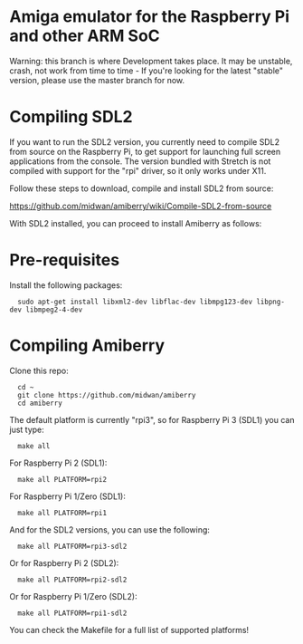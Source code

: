 # Amiga emulator for the Raspberry Pi and other ARM SoC

Warning: this branch is where Development takes place. It may be unstable, crash, not work from time to time - If you're looking for the latest "stable" version, please use the master branch for now.

# Compiling SDL2
If you want to run the SDL2 version, you currently need to compile SDL2 from source on the Raspberry Pi, to get support for launching full screen applications from the console. The version bundled with Stretch is not compiled with support for the "rpi" driver, so it only works under X11.

Follow these steps to download, compile and install SDL2 from source:

https://github.com/midwan/amiberry/wiki/Compile-SDL2-from-source
      
With SDL2 installed, you can proceed to install Amiberry as follows:

# Pre-requisites
Install the following packages:

      sudo apt-get install libxml2-dev libflac-dev libmpg123-dev libpng-dev libmpeg2-4-dev

# Compiling Amiberry
Clone this repo:
      
      cd ~
      git clone https://github.com/midwan/amiberry
      cd amiberry
      
The default platform is currently "rpi3", so for Raspberry Pi 3 (SDL1) you can just type:

      make all

For Raspberry Pi 2 (SDL1):

      make all PLATFORM=rpi2

For Raspberry Pi 1/Zero (SDL1):  

      make all PLATFORM=rpi1

And for the SDL2 versions, you can use the following:

      make all PLATFORM=rpi3-sdl2

Or for Raspberry Pi 2 (SDL2):

      make all PLATFORM=rpi2-sdl2
      
Or for Raspberry Pi 1/Zero (SDL2):

      make all PLATFORM=rpi1-sdl2

You can check the Makefile for a full list of supported platforms!
